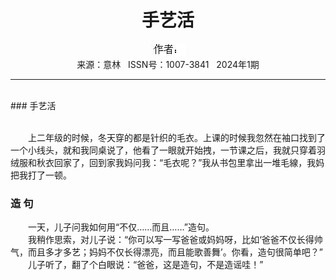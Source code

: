 # <center>手艺活</center>

<div align=center><img src="https://raw.githubusercontent.com/leaguecn/magazines/main/img_authors/%25d7%25f7%25d5%25df%25a3%25ba.jpg"></div>

<center>来源：意林   ISSN号：1007-3841   2024年1期</center>

* * *

<br>### 手艺活

  
<br>　　上二年级的时候，冬天穿的都是针织的毛衣。上课的时候我忽然在袖口找到了一个小线头，就和我同桌说了，他看了一眼就开始拽，一节课之后，我就只穿着羽绒服和秋衣回家了，回到家我妈问我：“毛衣呢？”我从书包里拿出一堆毛線，我妈把我打了一顿。

### 造 句

  
　　一天，儿子问我如何用“不仅……而且……”造句。  
　　我稍作思索，对儿子说：“你可以写一写爸爸或妈妈呀，比如‘爸爸不仅长得帅气，而且多才多艺；妈妈不仅长得漂亮，而且能歌善舞’。你看，造句很简单吧？”  
　　儿子听了，翻了个白眼说：“爸爸，这是造句，不是造谣哇！”
